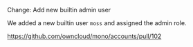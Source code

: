 Change: Add new builtin admin user

We added a new builtin user `moss` and assigned the admin role.

https://github.com/owncloud/mono/accounts/pull/102

